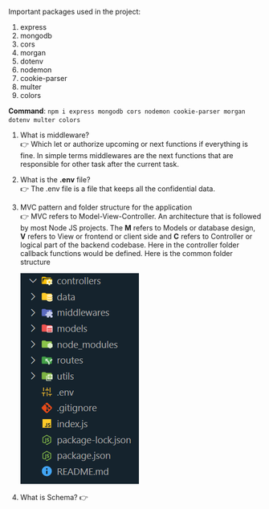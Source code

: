 Important packages used in the project:

1. express
2. mongodb
3. cors
4. morgan
5. dotenv
6. nodemon
7. cookie-parser
8. multer
9. colors

**Command**: `npm i express mongodb cors nodemon cookie-parser morgan dotenv multer colors`

1. What is middleware?  
   👉 Which let or authorize upcoming or next functions if everything is fine. In simple terms middlewares are the next functions that are responsible for other task after the current task.

2. What is the **.env** file?  
   👉 The .env file is a file that keeps all the confidential data.

3. MVC pattern and folder structure for the application  
   👉 MVC refers to Model-View-Controller. An architecture that is followed by most Node JS projects.
   The **M** refers to Models or database design, **V** refers to View or frontend or client side and **C** refers to Controller or logical part of the backend codebase. Here in the controller folder callback functions would be defined. Here is the common folder structure

    ![](20241217152906.png)

4. What is Schema?
   👉
